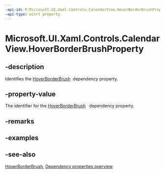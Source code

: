 ```yaml
---
-api-id: P:Microsoft.UI.Xaml.Controls.CalendarView.HoverBorderBrushProperty
-api-type: winrt property
---
```


<!-- Property syntax
public Windows.UI.Xaml.DependencyProperty HoverBorderBrushProperty { get; }
-->

# Microsoft.UI.Xaml.Controls.CalendarView.HoverBorderBrushProperty

## -description
Identifies the [HoverBorderBrush](calendarview_hoverborderbrush.md)  dependency property.

## -property-value
The identifier for the [HoverBorderBrush](calendarview_hoverborderbrush.md)   dependency property.

## -remarks

## -examples

## -see-also
[HoverBorderBrush](calendarview_hoverborderbrush.md), [Dependency properties overview](/windows/uwp/xaml-platform/dependency-properties-overview)

